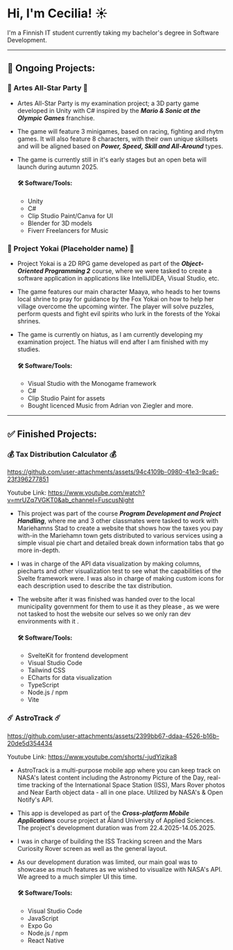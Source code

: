 # Hi, I'm Cecilia! ☀️

  I'm a Finnish IT student currently taking my bachelor's degree in Software Development. 

  ---
  ## 💬 Ongoing Projects:
  
  ### 🎈 Artes All-Star Party 🎈

  - Artes All-Star Party is my examination project; a 3D party game developed in Unity with C# inspired by the ***Mario & Sonic at the Olympic Games*** franchise.
  - The game will feature 3 minigames, based on racing, fighting and rhytm games. It will also feature 8 characters, with their own unique skillsets and will be aligned based on ***Power, Speed, Skill and All-Around*** types.
  - The game is currently still in it's early stages but an open beta will launch during autumn 2025.
    
    #### 🛠 Software/Tools:
      - Unity
      - C#
      - Clip Studio Paint/Canva for UI
      - Blender for 3D models
      - Fiverr Freelancers for Music

### 🦊 Project Yokai (Placeholder name) 🦊
  - Project Yokai is a 2D RPG game developed as part of the ***Object-Oriented Programming 2*** course, where we were tasked to create a software application in applications like IntelliJIDEA, Visual Studio, etc.
  - The game features our main character Maaya, who heads to her towns local shrine to pray for guidance by the Fox Yokai on how to help her village overcome the upcoming winter. The player will solve puzzles, perform quests and fight evil spirits who lurk in the forests of the Yokai shrines.  
  - The game is currently on hiatus, as I am currently developing my examination project. The hiatus will end after I am finished with my studies. 

    #### 🛠 Software/Tools:
      - Visual Studio with the Monogame framework
      - C#
      - Clip Studio Paint for assets
      - Bought licenced Music from Adrian von Ziegler and more.

  ---

## ✅ Finished Projects:
  ### 💰 Tax Distribution Calculator 💰
  
https://github.com/user-attachments/assets/94c4109b-0980-41e3-9ca6-23f396277851

Youtube Link: https://www.youtube.com/watch?v=mrUZq7VGKT0&ab_channel=FuscusNight

  - This project was part of the course ***Program Development and Project Handling***, where me and 3 other classmates were tasked to work with Mariehamns Stad to create a website that shows how the taxes you pay with-in the Mariehamn town gets distributed to various services using a simple visual pie chart and detailed break down information tabs that go more in-depth.
  - I was in charge of the API data visualization by making columns, piecharts and other visualization test to see what the capabilities of the Svelte framework were. I was also in charge of making custom icons for each description used to describe the tax distribution.
  - The website after it was finished was handed over to the local municipality government for them to use it as they please , as we were not tasked to host the website our selves so we only ran dev environments with it .
    
    #### 🛠 Software/Tools:
      - SvelteKit for frontend development
      - Visual Studio Code
      - Tailwind CSS
      - ECharts for data visualization
      - TypeScript
      - Node.js / npm
      - Vite
  
  ### ☄️ AstroTrack ☄️

https://github.com/user-attachments/assets/2399bb67-ddaa-4526-b16b-20de5d354434

Youtube Link: https://www.youtube.com/shorts/-judYizjka8

  - AstroTrack is a multi-purpose mobile app where you can keep track on NASA's latest content including the Astronomy Picture of the Day, real-time tracking of the International Space Station (ISS), Mars Rover photos and Near Earth object data - all in one place. Utilized by NASA's & Open Notify's API.
  - This app is developed as part of the ***Cross-platform Mobile Applications*** course project at Åland University of Applied Sciences. The project's development duration was from 22.4.2025-14.05.2025.
  - I was in charge of building the ISS Tracking screen and the Mars Curiosity Rover screen as well as the general layout.
  - As our development duration was limited, our main goal was to showcase as much features as we wished to visualize with NASA's API. We agreed to a much simpler UI this time. 
    
      #### 🛠 Software/Tools:
      - Visual Studio Code
      - JavaScript
      - Expo Go
      - Node.js / npm
      - React Native
